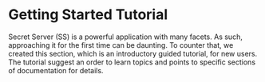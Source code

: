 [title]: # (Getting Started Tutorial)
[tags]: # (XXX)
[priority]: # (300)
# Getting Started Tutorial

Secret Server (SS) is a powerful application with many facets. As such, approaching it for the first time can be daunting. To counter that, we created this section, which is an introductory guided tutorial, for new users. The tutorial suggest an order to learn topics and points to specific sections of documentation for details.
